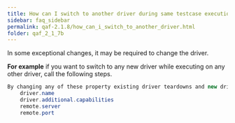 ```yaml
---
title: How can I switch to another driver during same testcase execution.
sidebar: faq_sidebar
permalink: qaf-2.1.8/how_can_i_switch_to_another_driver.html
folder: qaf_2_1_7b
---
```


In some exceptional changes, it may be required to change the driver.

**For example** if you want to switch to any new driver while executing on any other driver, call the following steps.

```java
By changing any of these property existing driver teardowns and new driver instance creates
	driver.name
	driver.additional.capabilities
	remote.server
	remote.port

```			

 
